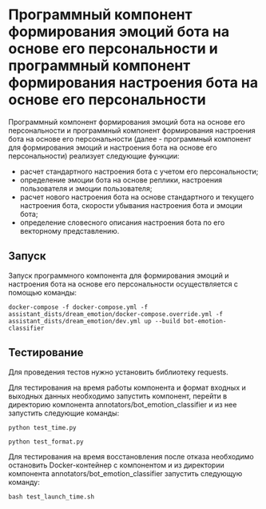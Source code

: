 # Программный компонент формирования эмоций бота на основе его персональности и программный компонент формирования настроения бота на основе его персональности

Программный компонент формирования эмоций бота на основе его персональности и программный компонент формирования настроения бота на основе его персональности (далее - программный компонент для формирования эмоций и настроения бота на основе его персональности) реализует следующие функции:
- расчет стандартного настроения бота с учетом его персональности;
- определение эмоции бота на основе реплики, настроения пользователя и эмоции пользователя;
- расчет нового настроения бота на основе стандартного и текущего настроения бота, скорости убывания настроения бота и эмоции бота;
- определение словесного описания настроения бота по его векторному представлению.

## Запуск
Запуск программного компонента для формирования эмоций и настроения бота на основе его персональности осуществляется с помощью команды:
```
docker-compose -f docker-compose.yml -f assistant_dists/dream_emotion/docker-compose.override.yml -f assistant_dists/dream_emotion/dev.yml up --build bot-emotion-classifier
```

## Тестирование
Для проведения тестов нужно установить библиотеку requests.
 
Для тестирования на время работы компонента и формат входных и выходных данных необходимо запустить компонент, перейти в директорию компонента annotators/bot_emotion_classifier и из нее запустить следующие команды:
```
python test_time.py
```
```
python test_format.py
```
Для тестирования на время восстановления после отказа необходимо остановить Docker-контейнер с компонентом и из директории компонента annotators/bot_emotion_classifier запустить следующую команду:
```
bash test_launch_time.sh
```